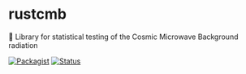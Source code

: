 # rustcmb
🚀 Library for statistical testing of the Cosmic Microwave Background radiation

[![Packagist](https://img.shields.io/packagist/l/doctrine/orm.svg)]()
[![Status](https://img.shields.io/badge/status-dev-ff69b4.svg)]()

